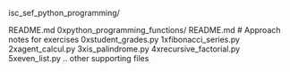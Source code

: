 isc_sef_python_programming/

README.md
 0xpython_programming_functions/
    README.md              # Approach notes for exercises
    0xstudent_grades.py
    1xfibonacci_series.py
    2xagent_calcul.py
    3xis_palindrome.py
    4xrecursive_factorial.py
       5xeven_list.py
    .. other supporting files
